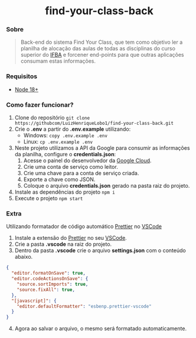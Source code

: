 <h1 align="center">find-your-class-back</h1>

### Sobre

> Back-end do sistema Find Your Class, que tem como objetivo ler a planilha de alocação das aulas de todas as disciplinas do curso superior do [IFBA](https://portal.ifba.edu.br/) e forcener end-points para que outras aplicações consumam estas informações.

### Requisitos

- [Node 18+](https://nodejs.org/en)

### Como fazer funcionar?

1. Clone do repositório `git clone https://githubcom/LuizHenriqueLobo1/find-your-class-back.git`
2. Crie o **.env** a partir do **.env.example** utilizando:
   - Windows: `copy .env.example .env`
   - Linux: `cp .env.example .env`
3. Neste projeto utilizamos a API da Google para consumir as informações da planilha, configure o **credentials.json**:
   1. Acesse o painel do desenvolvedor da [Google Cloud](https://console.cloud.google.com/apis/credentials?hl=pt-br).
   2. Crie uma conta de serviço como leitor.
   3. Crie uma chave para a conta de serviço criada.
   4. Exporte a chave como JSON.
   5. Coloque o arquivo **credentials.json** gerado na pasta raiz do projeto.
4. Instale as dependências do projeto `npm i`
5. Execute o projeto `npm start`

### Extra

Utilizando formatador de código automático [Prettier](https://prettier.io/) no [VSCode](https://code.visualstudio.com/)

1. Instale a extensão do [Prettier](https://marketplace.visualstudio.com/items?itemName=esbenp.prettier-vscode) no seu [VSCode](https://code.visualstudio.com/).
2. Crie a pasta **.vscode** na raiz do projeto.
3. Dentro da pasta **.vscode** crie o arquivo **settings.json** com o conteúdo abaixo.

```JSON
{
  "editor.formatOnSave": true,
  "editor.codeActionsOnSave": {
    "source.sortImports": true,
    "source.fixAll": true,
  },
  "[javascript]": {
    "editor.defaultFormatter": "esbenp.prettier-vscode"
  }
}
```

4. Agora ao salvar o arquivo, o mesmo será formatado automaticamente.
